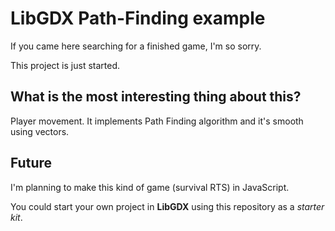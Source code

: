 # LibGDX Path-Finding example

If you came here searching for a finished game, I'm so sorry.

This project is just started.

## What is the most interesting thing about this?

Player movement. It implements Path Finding algorithm and it's smooth using
vectors.

## Future

I'm planning to make this kind of game (survival RTS) in JavaScript.

You could start your own project in **LibGDX** using this repository as a *starter
kit*.

